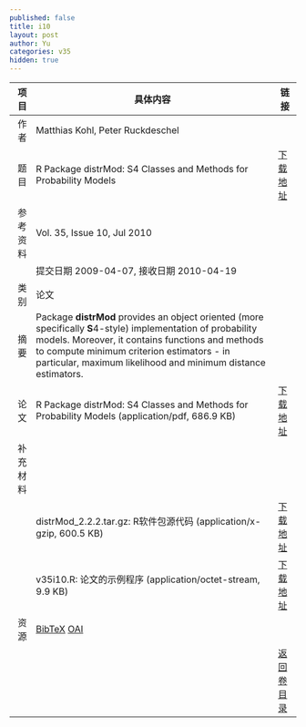```yaml
---
published: false
title: i10
layout: post
author: Yu
categories: v35
hidden: true
---
```


| 项目 | 具体内容 | 链接 |
|---:|---|---|
| 作者 | Matthias Kohl, Peter Ruckdeschel| |
| 题目 |R Package distrMod: S4 Classes and Methods for Probability Models | [下载地址](http://www.jstatsoft.org/v35/i10/paper) |
| 参考资料 |Vol. 35, Issue 10, Jul 2010 | |
| | 提交日期 2009-04-07, 接收日期 2010-04-19| | 
| 类别 | 论文| |
| 摘要 | Package <b>distrMod</b> provides an object oriented (more specifically <b>S</b>4-style) implementation of probability models. Moreover, it contains functions and methods to compute minimum criterion estimators - in particular, maximum likelihood and minimum distance estimators.| |
| 论文 | R Package distrMod: S4 Classes and Methods for Probability Models  (application/pdf, 686.9 KB)| [下载地址](http://www.jstatsoft.org/v35/i10/paper) |
| 补充材料 | | |
| |distrMod_2.2.2.tar.gz: R软件包源代码  (application/x-gzip, 600.5 KB)|  [下载地址](http://www.jstatsoft.org/v35/i10/supp/1) |
| |v35i10.R: 论文的示例程序  (application/octet-stream, 9.9 KB)|  [下载地址](http://www.jstatsoft.org/v35/i10/supp/2) |
| 资源 | [BibTeX](http://www.jstatsoft.org/v35/i10/bibtex) [OAI](http://www.jstatsoft.org/oai?verb=GetRecord&identifier=oai.jstatsoft/v35/i10&prefix=oai_dc)| |
| |  | [返回卷目录]({{site.baseurl}}/volume/v35.html) |